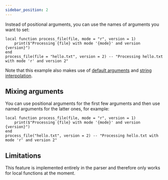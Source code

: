 ```yaml
---
sidebar_position: 2
---
```

Instead of positional arguments, you can use the names of arguments you want to set:

```pluto
local function process_file(file, mode = "r", version = 1)
    print($"Processing {file} with mode '{mode}' and version {version}")
end
process_file(file = "hello.txt", version = 2) -- "Processing hello.txt with mode 'r' and version 2"
```

Note that this example also makes use of [default arguments](Default%20Arguments.md) and [string interpolation](String%20Interpolation.md).

## Mixing arguments

You can use positional arguments for the first few arguments and then use named arguments for the latter ones, for example:

```pluto
local function process_file(file, mode = "r", version = 1)
    print($"Processing {file} with mode '{mode}' and version {version}")
end
process_file("hello.txt", version = 2) -- "Processing hello.txt with mode 'r' and version 2"
```

## Limitations

This feature is implemented entirely in the parser and therefore only works for local functions at the moment.
